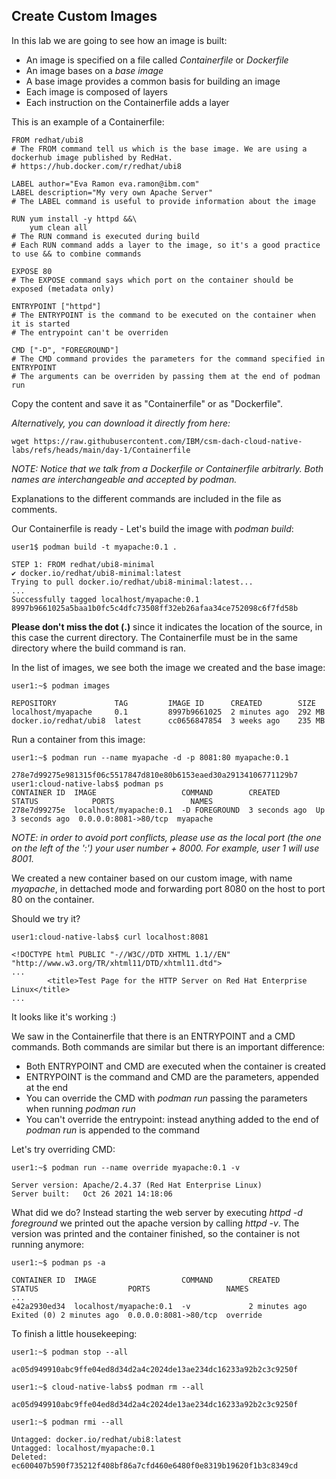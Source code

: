 ## Create Custom Images

In this lab we are going to see how an image is built:

 * An image is specified on a file called _Containerfile_ or _Dockerfile_ 
 * An image bases on a _base image_
 * A base image provides a common basis for building an image
 * Each image is composed of layers
 * Each instruction on the Containerfile adds a layer

This is an example of a Containerfile:
```
FROM redhat/ubi8
# The FROM command tell us which is the base image. We are using a dockerhub image published by RedHat. 
# https://hub.docker.com/r/redhat/ubi8

LABEL author="Eva Ramon eva.ramon@ibm.com"
LABEL description="My very own Apache Server"
# The LABEL command is useful to provide information about the image

RUN yum install -y httpd &&\
    yum clean all
# The RUN command is executed during build
# Each RUN command adds a layer to the image, so it's a good practice to use && to combine commands 

EXPOSE 80
# The EXPOSE command says which port on the container should be exposed (metadata only)

ENTRYPOINT ["httpd"]
# The ENTRYPOINT is the command to be executed on the container when it is started 
# The entrypoint can't be overriden

CMD ["-D", "FOREGROUND"]
# The CMD command provides the parameters for the command specified in ENTRYPOINT
# The arguments can be overriden by passing them at the end of podman run
```

Copy the content and save it as "Containerfile" or as "Dockerfile".

_Alternatively, you can download it directly from here:_
```
wget https://raw.githubusercontent.com/IBM/csm-dach-cloud-native-labs/refs/heads/main/day-1/Containerfile
```

_NOTE: Notice that we talk from a Dockerfile or Containerfile arbitrarly. Both names are interchangeable and accepted by podman._

Explanations to the different commands are included in the file as comments.

Our Containerfile is ready - Let's build the image with _podman build_:
```
user1$ podman build -t myapache:0.1 .

STEP 1: FROM redhat/ubi8-minimal
✔ docker.io/redhat/ubi8-minimal:latest
Trying to pull docker.io/redhat/ubi8-minimal:latest...
...
Successfully tagged localhost/myapache:0.1
8997b9661025a5baa1b0fc5c4dfc73508ff32eb26afaa34ce752098c6f7fd58b
```

__Please don't miss the dot (.)__ since it indicates the location of the source, in this case the current directory. The Containerfile must be in the same directory where the build command is ran.

In the list of images, we see both the image we created and the base image:
```
user1:~$ podman images

REPOSITORY             TAG         IMAGE ID      CREATED        SIZE
localhost/myapache     0.1         8997b9661025  2 minutes ago  292 MB
docker.io/redhat/ubi8  latest      cc0656847854  3 weeks ago    235 MB
```

Run a container from this image:
```
user1:~$ podman run --name myapache -d -p 8081:80 myapache:0.1

278e7d99275e981315f06c5517847d810e80b6153eaed30a29134106771129b7
user1:cloud-native-labs$ podman ps 
CONTAINER ID  IMAGE                   COMMAND        CREATED        STATUS            PORTS                 NAMES
278e7d99275e  localhost/myapache:0.1  -D FOREGROUND  3 seconds ago  Up 3 seconds ago  0.0.0.0:8081->80/tcp  myapache
```
_NOTE: in order to avoid port conflicts, please use as the local port (the one on the left of the ':') your user number + 8000. For example, user 1 will use 8001._

We created a new container based on our custom image, with name _myapache_, in dettached mode and forwarding port 8080 on the host to port 80 on the container. 

Should we try it?
```
user1:cloud-native-labs$ curl localhost:8081

<!DOCTYPE html PUBLIC "-//W3C//DTD XHTML 1.1//EN" "http://www.w3.org/TR/xhtml11/DTD/xhtml11.dtd">
...
		<title>Test Page for the HTTP Server on Red Hat Enterprise Linux</title>
...
```

It looks like it's working :)

We saw in the Containerfile that there is an ENTRYPOINT and a CMD commands. Both commands are similar but there is an important difference:

 * Both ENTRYPOINT and CMD are executed when the container is created 
 * ENTRYPOINT is the command and CMD are the parameters, appended at the end
 * You can override the CMD with _podman run_ passing the parameters when running _podman run_
 * You can't override the entrypoint: instead anything added to the end of _podman run_ is appended to the command

Let's try overriding CMD:
```
user1:~$ podman run --name override myapache:0.1 -v

Server version: Apache/2.4.37 (Red Hat Enterprise Linux)
Server built:   Oct 26 2021 14:18:06
```

What did we do? Instead starting the web server by executing _httpd -d foreground_ we printed out the apache version by calling _httpd -v_. The version was printed and the container finished, so the container is not running anymore:
```
user1:~$ podman ps -a

CONTAINER ID  IMAGE                   COMMAND        CREATED         STATUS                    PORTS                 NAMES
...
e42a2930ed34  localhost/myapache:0.1  -v             2 minutes ago   Exited (0) 2 minutes ago  0.0.0.0:8081->80/tcp  override
```

To finish a little housekeeping:
```
user1:~$ podman stop --all

ac05d949910abc9ffe04ed8d34d2a4c2024de13ae234dc16233a92b2c3c9250f

user1:~$ cloud-native-labs$ podman rm --all

ac05d949910abc9ffe04ed8d34d2a4c2024de13ae234dc16233a92b2c3c9250f

user1:~$ podman rmi --all

Untagged: docker.io/redhat/ubi8:latest
Untagged: localhost/myapache:0.1
Deleted: ec600407b590f735212f408bf86a7cfd460e6480f0e8319b19620f1b3c8349cd
```

